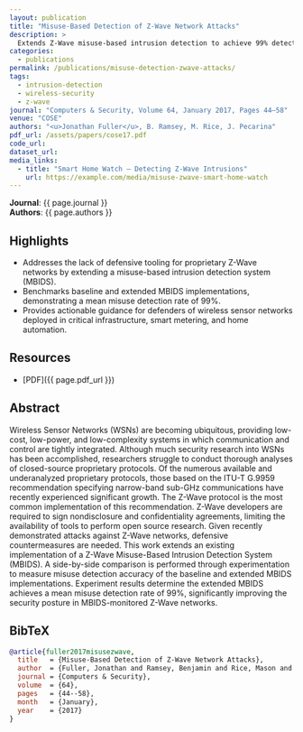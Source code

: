 ```yaml
---
layout: publication
title: "Misuse-Based Detection of Z-Wave Network Attacks"
description: >
  Extends Z-Wave misuse-based intrusion detection to achieve 99% detection accuracy against emerging wireless sensor attacks.
categories:
  - publications
permalink: /publications/misuse-detection-zwave-attacks/
tags:
  - intrusion-detection
  - wireless-security
  - z-wave
journal: "Computers & Security, Volume 64, January 2017, Pages 44–58"
venue: "COSE"
authors: "<u>Jonathan Fuller</u>, B. Ramsey, M. Rice, J. Pecarina"
pdf_url: /assets/papers/cose17.pdf
code_url: 
dataset_url: 
media_links:
  - title: "Smart Home Watch — Detecting Z-Wave Intrusions"
    url: https://example.com/media/misuse-zwave-smart-home-watch
---
```


**Journal**: {{ page.journal }}  
**Authors**: {{ page.authors }}

## Highlights

- Addresses the lack of defensive tooling for proprietary Z-Wave networks by extending a misuse-based intrusion detection system (MBIDS).
- Benchmarks baseline and extended MBIDS implementations, demonstrating a mean misuse detection rate of 99%.
- Provides actionable guidance for defenders of wireless sensor networks deployed in critical infrastructure, smart metering, and home automation.

## Resources

- [PDF]({{ page.pdf_url }})  


## Abstract

Wireless Sensor Networks (WSNs) are becoming ubiquitous, providing low-cost, low-power, and low-complexity systems in which communication and control are tightly integrated. Although much security research into WSNs has been accomplished, researchers struggle to conduct thorough analyses of closed-source proprietary protocols. Of the numerous available and underanalyzed proprietary protocols, those based on the ITU-T G.9959 recommendation specifying narrow-band sub-GHz communications have recently experienced significant growth. The Z-Wave protocol is the most common implementation of this recommendation. Z-Wave developers are required to sign nondisclosure and confidentiality agreements, limiting the availability of tools to perform open source research. Given recently demonstrated attacks against Z-Wave networks, defensive countermeasures are needed. This work extends an existing implementation of a Z-Wave Misuse-Based Intrusion Detection System (MBIDS). A side-by-side comparison is performed through experimentation to measure misuse detection accuracy of the baseline and extended MBIDS implementations. Experiment results determine the extended MBIDS achieves a mean misuse detection rate of 99%, significantly improving the security posture in MBIDS-monitored Z-Wave networks.



## BibTeX

```bibtex
@article{fuller2017misusezwave,
  title   = {Misuse-Based Detection of Z-Wave Network Attacks},
  author  = {Fuller, Jonathan and Ramsey, Benjamin and Rice, Mason and Pecarina, John},
  journal = {Computers & Security},
  volume  = {64},
  pages   = {44--58},
  month   = {January},
  year    = {2017}
}
```
